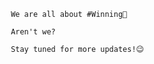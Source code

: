 
           
           We are all about #Winning💯

           Aren't we?

           Stay tuned for more updates!😉



           
